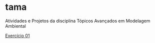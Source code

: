 # tama
Atividades e Projetos da disciplina Tópicos Avançados em Modelagem Ambiental

[Exercício 01](pabsantos.github.io/tama/ex01)
